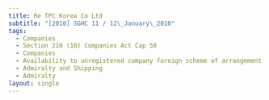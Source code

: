 ```yaml
---
title: Re TPC Korea Co Ltd
subtitle: "[2010] SGHC 11 / 12\_January\_2010"
tags:
  - Companies
  - Section 210 (10) Companies Act Cap 50
  - Companies
  - Availability to unregistered company foreign scheme of arrangement
  - Admiralty and Shipping
  - Admiralty
layout: single
---
```



